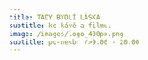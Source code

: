 ```yaml
---
title: TADY BYDLÍ LÁSKA
subtitle: ke kávě a filmu.
image: /images/logo_400px.png
subtitle: po-ne<br />9:00 - 20:00
---
```

